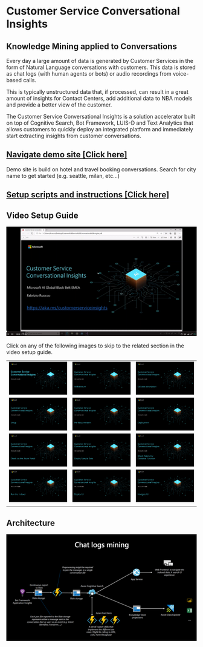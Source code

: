 # Customer Service Conversational Insights

## Knowledge Mining applied to Conversations

Every day a large amount of data is generated by Customer Services in the form of Natural Language conversations with customers. This data is stored as chat logs (with human agents or bots) or audio recordings from voice-based calls.

This is typically unstructured data that, if processed, can result in a great amount of insights for Contact Centers, add additional data to NBA models and provide a better view of the customer.

The Customer Service Conversational Insights is a solution accelerator built on top of Cognitive Search, Bot Framework, LUIS-D and Text Analytics that allows customers to quickly deploy an integrated platform and immediately start extracting insights from customer conversations.

## [Navigate demo site [Click here]](https://conversationalkm.azurewebsites.net/)
Demo site is build on hotel and travel booking conversations. Search for city name to get started (e.g. seattle, milan, etc...)

## [Setup scripts and instructions [Click here]](https://github.com/franctum5/Customer-Service-Conversational-Insights/tree/master/infrastructure)

## Video Setup Guide

[<img src="images/setup-guide/video.PNG">](https://www.videoindexer.ai/embed/player/97c3ad1a-f467-4870-83df-7b21ac3470fc/fb17fb17ac/?locale=en&location=Trial)

Click on any of the following images to skip to the related section in the video setup guide.

| | | |
|----------|:-------------:|------:|
| [<img src="images/setup-guide/section0.PNG" width="350">](https://www.videoindexer.ai/embed/player/97c3ad1a-f467-4870-83df-7b21ac3470fc/fb17fb17ac?locale=en&t=0&location=Trial) | [<img src="images/setup-guide/section1.PNG" width="350">](https://www.videoindexer.ai/embed/player/97c3ad1a-f467-4870-83df-7b21ac3470fc/fb17fb17ac?locale=en&t=40&location=Trial) | [<img src="images/setup-guide/section2.PNG" width="350">](https://www.videoindexer.ai/embed/player/97c3ad1a-f467-4870-83df-7b21ac3470fc/fb17fb17ac?locale=en&t=225&location=Trial) |
| [<img src="images/setup-guide/section3.PNG" width="350">](https://www.videoindexer.ai/embed/player/97c3ad1a-f467-4870-83df-7b21ac3470fc/fb17fb17ac?locale=en&t=413&location=Trial) | [<img src="images/setup-guide/section4.PNG" width="350">](https://www.videoindexer.ai/embed/player/97c3ad1a-f467-4870-83df-7b21ac3470fc/fb17fb17ac?locale=en&t=618&location=Trial) |    [<img src="images/setup-guide/section5.PNG" width="350">](https://www.videoindexer.ai/embed/player/97c3ad1a-f467-4870-83df-7b21ac3470fc/fb17fb17ac?locale=en&t=822&location=Trial)   |
|   [<img src="images/setup-guide/section6.PNG" width="350">](https://www.videoindexer.ai/embed/player/97c3ad1a-f467-4870-83df-7b21ac3470fc/fb17fb17ac?locale=en&t=1376&location=Trial) | [<img src="images/setup-guide/section7.PNG" width="350">](https://www.videoindexer.ai/embed/player/97c3ad1a-f467-4870-83df-7b21ac3470fc/fb17fb17ac?locale=en&t=1505&location=Trial) | [<img src="images/setup-guide/section8.PNG" width="350">](https://www.videoindexer.ai/embed/player/97c3ad1a-f467-4870-83df-7b21ac3470fc/fb17fb17ac?locale=en&t=1703&location=Trial) |  
| [<img src="images/setup-guide/section9.PNG" width="350">](https://www.videoindexer.ai/embed/player/97c3ad1a-f467-4870-83df-7b21ac3470fc/fb17fb17ac?locale=en&t=1815&location=Trial) | [<img src="images/setup-guide/section10.PNG" width="350">](https://www.videoindexer.ai/embed/player/97c3ad1a-f467-4870-83df-7b21ac3470fc/fb17fb17ac?locale=en&t=1902&location=Trial) | [<img src="images/setup-guide/section11.PNG" width="350">](https://www.videoindexer.ai/embed/player/97c3ad1a-f467-4870-83df-7b21ac3470fc/fb17fb17ac?locale=en&t=2202&location=Trial) | 
||||

## Architecture

![alt text](images/conversationalkm_architecture.PNG "Conversational Knowledge Mining Architecture")

